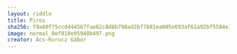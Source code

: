 ```yaml
---
layout: riddle
title: Piros
sha256: f9a80f75ccdd44567fae82c8d8b798ad2bf7681ea005e693af61a92bf5584e19
image: normal_0ef810e95948b497.png
creator: Ács-Kurucz Gábor
---
```

